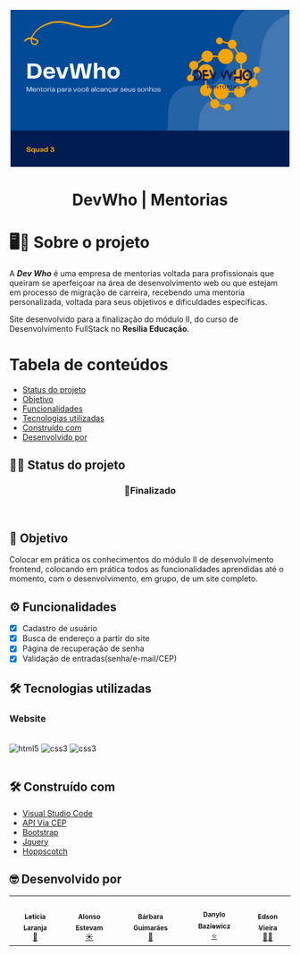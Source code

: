 <p align="center">
    <img src="./images/bannerDevWho.svg" width="500" title="hover text">
</p>
<h1 align="center">DevWho | Mentorias</h1>

# 🖥️📙 **Sobre o projeto**
A ***Dev Who*** é uma empresa de mentorias voltada para profissionais que queiram se aperfeiçoar na área de desenvolvimento web ou que estejam em processo de migração de carreira, recebendo uma mentoria personalizada, voltada para seus objetivos e dificuldades específicas.

Site desenvolvido para a finalização do módulo II, do curso de Desenvolvimento FullStack no **Resilia Educação**.


# Tabela de conteúdos
<!--ts-->
   * [Status do projeto](#%EF%B8%8F-status-do-projeto)
   * [Objetivo](#-objetivo)
   * [Funcionalidades](#%EF%B8%8F-funcionalidades)
   * [Tecnologias utilizadas](#%EF%B8%8F-tecnologias-utilizadas)
   * [Construído com](#%EF%B8%8F-construído-com)
   * [Desenvolvido por](#-desenvolvido-por)
<!--te-->

## 👷‍♀️ Status do projeto

<h3 align='center'> 
	 🚀Finalizado
</h3><br>


## 🎯 Objetivo

Colocar em prática os conhecimentos do módulo II de desenvolvimento frontend, colocando em prática todos as funcionalidades aprendidas até o momento, com o desenvolvimento, em grupo, de um site completo.


## ⚙️ Funcionalidades

- [x] Cadastro de usuário
- [x] Busca de endereço a partir do site
- [x] Página de recuperação de senha
- [x] Validação de entradas(senha/e-mail/CEP)

##  🛠️ Tecnologias utilizadas

### **Website**
<div style ="display:inline_block"><br/>
    <img align = 'center' alt='html5' src = 'https://img.shields.io/badge/HTML5-E34F26?style=for-the-badge&logo=html5&logoColor=white'>
    <img align = 'center' alt='css3' src = 'https://img.shields.io/badge/CSS3-1572B6?style=for-the-badge&logo=css3&logoColor=white'>
    <img align = 'center' alt='css3' src = 'https://img.shields.io/badge/JavaScript-323330?style=for-the-badge&logo=javascript&logoColor=F7DF1E'>
</div><br>


##  🛠️ Construído com

* [Visual Studio Code](https://code.visualstudio.com/)
* [API Via CEP](https://viacep.com.br/)
* [Bootstrap](https://getbootstrap.com/docs/5.0/getting-started/introduction/)
* [Jquery](https://jquery.com/)
* [Hoppscotch](https://hoppscotch.io/pt-br/)


##  🤓 Desenvolvido por

<table align='center'>
  <tr>
    <td align="center"><a href="https://github.com/lelaranja"><img style="border-radius: 50%;" src="https://avatars.githubusercontent.com/u/93409210?v=4" width="100px;" alt=""/><br /><sub><b>Letícia Laranja</b></sub></a><br /><a href="https://github.com/lelaranja" title="Letícia">🍊</a></td>
    <td align="center"><a href="https://github.com/alonso-estevam"><img style="border-radius: 50%;" src="https://avatars.githubusercontent.com/u/86576674?v=4" width="100px;" alt=""/><br /><sub><b>Alonso Estevam</b></sub></a><br /><a href="https://github.com/alonso-estevam" title="Alonso">☀️</a></td>
    <td align="center"><a href="https://github.com/BarbaraGuimaraes21"><img style="border-radius: 50%;" src="https://avatars.githubusercontent.com/u/102765523?v=4" width="100px;" alt=""/><br /><sub><b>Bárbara Guimarães</b></sub></a><br /><a href="https://github.com/BarbaraGuimaraes21" title="Bárbara">🚀</a></td>
     <td align="center"><a href="https://github.com/danbaziewicz"><img style="border-radius: 50%;" src="https://avatars.githubusercontent.com/u/102393531?v=4" width="100px;" alt=""/><br /><sub><b>Danylo Baziewicz</b></sub></a><br /><a href="https://github.com/danbaziewicz" title="Danylo">⭐</a></td>
    <td align="center"><a href="https://github.com/Edson-7728"><img style="border-radius: 50%;" src="https://avatars.githubusercontent.com/u/93957967?v=4" width="100px;" alt=""/><br /><sub><b>Edson Vieira</b></sub></a><br /><a href="https://github.com/Edson-7728" title="Edson">✊🏾</a></td>
  </tr>
